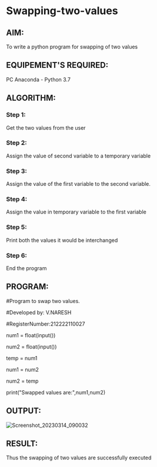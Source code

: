 # Swapping-two-values
## AIM:
To write a python program for swapping of two values
## EQUIPEMENT'S REQUIRED: 
PC
Anaconda - Python 3.7
## ALGORITHM: 
### Step 1:
Get the two values from the user
### Step 2: 
Assign the value of second variable to a temporary variable 
### Step 3: 
Assign the value of the first variable to the second variable.
### Step 4:  
Assign the value in temporary variable to the first variable
### Step 5: 
Print both the values it would be interchanged
### Step 6: 
End the program

## PROGRAM:
#Program to swap two values.

#Developed by: V.NARESH

#RegisterNumber:212222110027

num1 = float(input())

num2 = float(input())

temp = num1

num1 = num2

num2 = temp

print("Swapped values are:",num1,num2)

## OUTPUT:
![Screenshot_20230314_090032](https://user-images.githubusercontent.com/119393642/225068149-8f335304-8819-4172-b497-d9f3bc9c805a.png)


## RESULT:
Thus the swapping of two values are successfully executed



